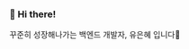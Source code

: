 ### 🙂 Hi there! 
꾸준히 성장해나가는 백엔드 개발자, 유은혜 입니다🌱
<!--
**you-eun-hye/you-eun-hye** is a ✨ _special_ ✨ repository because its `README.md` (this file) appears on your GitHub profile.

Here are some ideas to get you started:

- 🔭 I’m currently working on ...
- 🌱 I’m currently learning ...
- 👯 I’m looking to collaborate on ...
- 🤔 I’m looking for help with ...
- 💬 Ask me about ...
- 📫 How to reach me: ...
- 😄 Pronouns: ...
- ⚡ Fun fact: ...
-->
